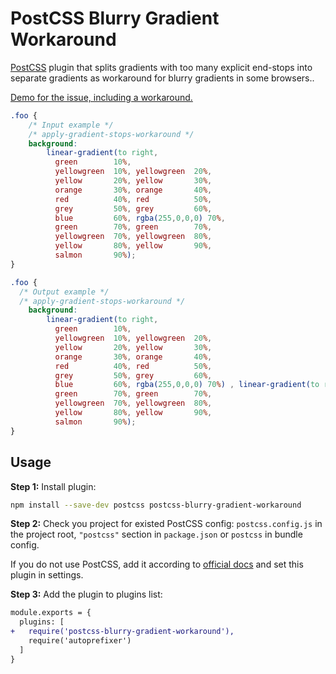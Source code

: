 # PostCSS Blurry Gradient Workaround

[PostCSS] plugin that splits gradients with too many explicit end-stops into separate gradients as workaround for blurry gradients in some browsers..

[PostCSS]: https://github.com/postcss/postcss

[Demo for the issue, including a workaround.](https://codepen.io/strarsis/pen/MWbxWMw)

```css
.foo {
    /* Input example */
	/* apply-gradient-stops-workaround */
	background:
		linear-gradient(to right,
		  green        10%,
		  yellowgreen  10%, yellowgreen  20%,
		  yellow       20%, yellow       30%,
		  orange       30%, orange       40%,
		  red          40%, red          50%,
		  grey         50%, grey         60%,
		  blue         60%, rgba(255,0,0,0) 70%,
		  green        70%, green        70%,
		  yellowgreen  70%, yellowgreen  80%,
		  yellow       80%, yellow       90%,
		  salmon       90%);
}
```

```css
.foo {
  /* Output example */
  /* apply-gradient-stops-workaround */
	background:
		linear-gradient(to right,
		  green        10%,
		  yellowgreen  10%, yellowgreen  20%,
		  yellow       20%, yellow       30%,
		  orange       30%, orange       40%,
		  red          40%, red          50%,
		  grey         50%, grey         60%,
		  blue         60%, rgba(255,0,0,0) 70%) , linear-gradient(to right , transparent 70%,
		  green        70%, green        70%,
		  yellowgreen  70%, yellowgreen  80%,
		  yellow       80%, yellow       90%,
		  salmon       90%);
}
```

## Usage

**Step 1:** Install plugin:

```sh
npm install --save-dev postcss postcss-blurry-gradient-workaround
```

**Step 2:** Check you project for existed PostCSS config: `postcss.config.js`
in the project root, `"postcss"` section in `package.json`
or `postcss` in bundle config.

If you do not use PostCSS, add it according to [official docs]
and set this plugin in settings.

**Step 3:** Add the plugin to plugins list:

```diff
module.exports = {
  plugins: [
+   require('postcss-blurry-gradient-workaround'),
    require('autoprefixer')
  ]
}
```

[official docs]: https://github.com/postcss/postcss#usage
